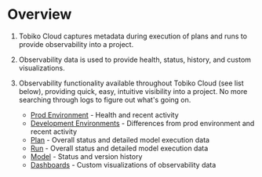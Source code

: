 # Overview

1. Tobiko Cloud captures metadata during execution of plans and runs to provide observability into a project. 
2. Observability data is used to provide health, status, history, and custom visualizations.
3. Observability functionality available throughout Tobiko Cloud (see list below), providing quick, easy, intuitive visibility into a project. No more searching through logs to figure out what's going on. 

    - [Prod Environment](prod_environment.md) - Health and recent activity
    - [Development Environments](development_environment.md) - Differences from prod environment and recent activity
    - [Plan](plan.md) - Overall status and detailed model execution data
    - [Run](run.md) - Overall status and detailed model execution data
    - [Model](model.md) - Status and version history
    - [Dashboards](measures_dashboards.md) - Custom visualizations of observability data

